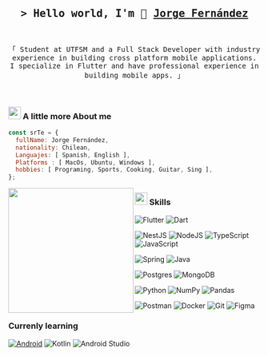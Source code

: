 <!--
cosas Utiles:
Bandages: https://github.com/Ileriayo/markdown-badges
waka-stats: https://github.com/athul/waka-readme
 -->

 <!-- 
 examples:
 1) https://github.com/shahriarshafin/shahriarshafin/blob/development/README.md 
 -->

<h2 align="center">
        <samp>&gt; Hello world, I'm 👋
                <b><a target="_blank" href="https://www.linkedin.com/in/jf96">Jorge Fernández</a></b>
        </samp>
</h2>

<br>

<p align="center">
        <samp>
            「 Student at UTFSM and a Full Stack Developer with industry experience in building cross platform mobile applications. I specialize in Flutter and have professional experience in building mobile apps. 」
        </samp>
</p>

<br>

<h3> <img src="https://emojis.slackmojis.com/emojis/images/1588315024/8823/hyperkitty.gif?1588315024" width="25" /> A little more About me </h3>



```js
const srTe = {
  fullName: Jorge Fernández,
  nationality: Chilean,
  Languajes: [ Spanish, English ],
  Platforms : [ MacOs, Ubuntu, Windows ],
  hobbies: [ Programing, Sports, Cooking, Guitar, Sing ],
};
```
<img align= "left" width= "250" src= "https://pa1.narvii.com/6580/8098c6e9207376889eeb0532d9f5a0723c4d73f5_hq.gif"/>

<h3> <img src="https://emojis.slackmojis.com/emojis/images/1621024394/39092/cat-roll.gif?1621024394" width="25"/>  Skills</a></h3>

![Flutter](https://img.shields.io/badge/Flutter-%2302569B.svg?style=flat-square&logo=Flutter&logoColor=white)
![Dart](https://img.shields.io/badge/dart-%230175C2.svg?style=flat-square&logo=dart&logoColor=white)

![NestJS](https://img.shields.io/badge/nestjs-%23E0234E.svg?style=flat-square&logo=nestjs&logoColor=white)
![NodeJS](https://img.shields.io/badge/node.js-6DA55F?style=flat-square&logo=node.js&logoColor=white)
![TypeScript](https://img.shields.io/badge/typescript-%23007ACC.svg?style=flat-square&logo=typescript&logoColor=white)
![JavaScript](https://img.shields.io/badge/javascript-%23323330.svg?style=flat-square&logo=javascript&logoColor=%23F7DF1E)

![Spring](https://img.shields.io/badge/spring-%236DB33F.svg?style=flat-square&logo=spring&logoColor=white)
![Java](https://img.shields.io/badge/java-%23ED8B00.svg?style=flat-square&logo=java&logoColor=white)

![Postgres](https://img.shields.io/badge/postgres-%23316192.svg?style=flat-square&logo=postgresql&logoColor=white)
![MongoDB](https://img.shields.io/badge/MongoDB-%234ea94b.svg?style=flat-square&logo=mongodb&logoColor=white)

![Python](https://img.shields.io/badge/python-3670A0?style=flat-square&logo=python&logoColor=ffdd54)
![NumPy](https://img.shields.io/badge/numpy-%23013243.svg?style=flat-square&logo=numpy&logoColor=white)
![Pandas](https://img.shields.io/badge/pandas-%23150458.svg?style=flat-square&logo=pandas&logoColor=white)

![Postman](https://img.shields.io/badge/Postman-FF6C37?style=flat-square&logo=postman&logoColor=white)
![Docker](https://img.shields.io/badge/docker-%230db7ed.svg?style=flat-square&logo=docker&logoColor=white)
![Git](https://img.shields.io/badge/git-%23F05033.svg?style=flat-square&logo=git&logoColor=white)
![Figma](https://img.shields.io/badge/figma-%23F24E1E.svg?style=flat-square&logo=figma&logoColor=white)

### Currenly learning

[![Android](https://img.shields.io/badge/Android-3DDC84?style=flat-square&logo=android&logoColor=white&labelColor=101010)]()
![Kotlin](https://img.shields.io/badge/kotlin-%230095D5.svg?style=flat-square&logo=kotlin&logoColor=white)
![Android Studio](https://img.shields.io/badge/Android%20Studio-3DDC84.svg?style=flat-square&logo=android-studio&logoColor=white)

<!--START_SECTION:waka-->
<!--END_SECTION:waka-->
